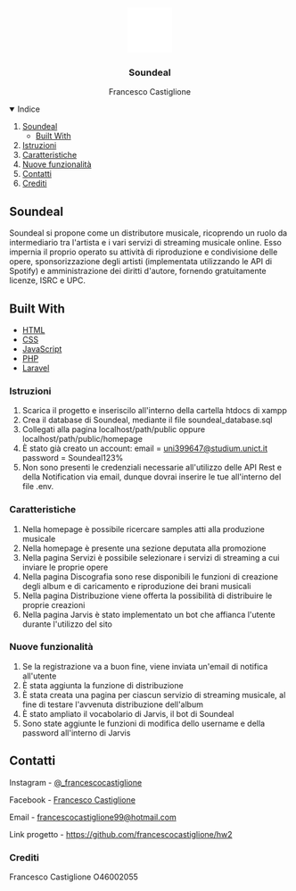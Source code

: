 <br />
<p align="center">
  <a href="https://github.com/francescocastiglione/hw2">
    <img src="public/images/soundeal.png" alt="Soundeal" width="80" height="80">
  </a>

  <h3 align="center">Soundeal</h3>

  <p align="center">
    Francesco Castiglione
  </p>
</p>

<details open="open">
  <summary>Indice</summary>
  <ol>
    <li>
      <a href="#soundeal">Soundeal</a>
      <ul>
        <li><a href="#built-with">Built With</a></li>
      </ul>
    </li>
    <li>
      <a href="#istruzioni">Istruzioni</a>
    </li>
    <li><a href="#caratteristiche">Caratteristiche</a></li>
    <li><a href="#nuove-funzionalità">Nuove funzionalità</a></li>
    <li><a href="#contatti">Contatti</a></li>
    <li><a href="#crediti">Crediti</a></li>
  </ol>
</details>

## Soundeal
Soundeal si propone come un distributore musicale, ricoprendo un ruolo da intermediario tra l'artista e i vari servizi di streaming musicale online. Esso impernia il proprio operato su attività di riproduzione e condivisione delle opere, sponsorizzazione degli artisti (implementata utilizzando le API di Spotify) e amministrazione dei diritti d'autore, fornendo gratuitamente licenze, ISRC e UPC. 

## Built With
* [HTML](https://www.html.it/)
* [CSS](https://developer.mozilla.org/en-US/docs/Web/CSS?retiredLocale=it)
* [JavaScript](https://www.javascript.com)
* [PHP](https://www.php.net)
* [Laravel](https://laravel.com)

### Istruzioni

1. Scarica il progetto e inseriscilo all'interno della cartella htdocs di xampp
2. Crea il database di Soundeal, mediante il file soundeal_database.sql
3. Collegati alla pagina localhost/path/public oppure localhost/path/public/homepage
4. È stato già creato un account: email = uni399647@studium.unict.it password = Soundeal123%
5. Non sono presenti le credenziali necessarie all'utilizzo delle API Rest e della Notification via email, dunque dovrai inserire le tue all'interno del file .env.

### Caratteristiche

1. Nella homepage è possibile ricercare samples atti alla produzione musicale
2. Nella homepage è presente una sezione deputata alla promozione
3. Nella pagina Servizi è possibile selezionare i servizi di streaming a cui inviare le proprie opere
4. Nella pagina Discografia sono rese disponibili le funzioni di creazione degli album e di caricamento e riproduzione dei brani musicali
5. Nella pagina Distribuzione viene offerta la possibilità di distribuire le proprie creazioni
6. Nella pagina Jarvis è stato implementato un bot che affianca l'utente durante l'utilizzo del sito

### Nuove funzionalità

1. Se la registrazione va a buon fine, viene inviata un'email di notifica all'utente
2. È stata aggiunta la funzione di distribuzione
3. È stata creata una pagina per ciascun servizio di streaming musicale, al fine di testare l'avvenuta distribuzione dell'album
4. È stato ampliato il vocabolario di Jarvis, il bot di Soundeal
5. Sono state aggiunte le funzioni di modifica dello username e della password all'interno di Jarvis

## Contatti
Instagram - [@_francescocastiglione](https://www.instagram.com/_francescocastiglione/)

Facebook - [Francesco Castiglione](https://www.facebook.com/francesco.castiglione.18/)

Email - francescocastiglione99@hotmail.com

Link progetto - https://github.com/francescocastiglione/hw2

### Crediti
Francesco Castiglione O46002055
